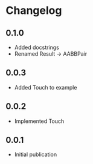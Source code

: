 # Changelog

## 0.1.0

- Added docstrings
- Renamed Result -> AABBPair

## 0.0.3

- Added Touch to example

## 0.0.2

- Implemented Touch

## 0.0.1

- Initial publication
